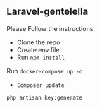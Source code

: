

## Laravel-gentelella

Please Follow the instructions.

- Clone the repo
- Create env file
- Run ``npm install``

Run ```docker-compose up -d```

- ```Composer update```

```php artisan key:generate```



